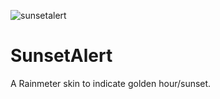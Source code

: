 ![sunsetalert](https://user-images.githubusercontent.com/72550915/160226807-b4204c6b-a747-464a-b0ed-2b9d335c1cc7.png)

# SunsetAlert
A Rainmeter skin to indicate golden hour/sunset.
